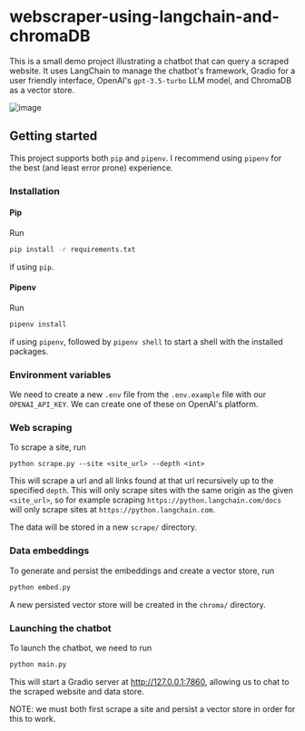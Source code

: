 # webscraper-using-langchain-and-chromaDB

This is a small demo project illustrating a chatbot that can query a scraped website. It uses LangChain to manage the chatbot's framework, Gradio for a user friendly interface, OpenAI's `gpt-3.5-turbo` LLM model, and ChromaDB as a vector store. 

![image](https://github.com/Harshith1234567/webscraper-using-langchain-and-chromaDB/assets/53342028/782242d1-d2fa-432f-a5f8-67d311befa4b)

## Getting started

This project supports both `pip` and `pipenv`. I recommend using `pipenv` for the best (and least error prone) experience.

### Installation

#### Pip
Run 

```bash
pip install -r requirements.txt
```

if using `pip`.

#### Pipenv

Run

```bash
pipenv install
```

if using `pipenv`, followed by `pipenv shell` to start a shell with the installed packages.

### Environment variables

We need to create a new `.env` file from the `.env.example` file with our `OPENAI_API_KEY`. We can create one of these on OpenAI's platform. 

### Web scraping

To scrape a site, run 

```
python scrape.py --site <site_url> --depth <int>
```

This will scrape a url and all links found at that url recursively up to the specified `depth`. This will only scrape sites with the same origin as the given `<site_url>`, so for example scraping `https://python.langchain.com/docs` will only scrape sites at `https://python.langchain.com`.

The data will be stored in a new `scrape/` directory.

### Data embeddings

To generate and persist the embeddings and create a vector store, run

```bash
python embed.py
```

A new persisted vector store will be created in the `chroma/` directory.

### Launching the chatbot

To launch the chatbot, we need to run

```bash
python main.py
```

This will start a Gradio server at http://127.0.0.1:7860, allowing us to chat to the scraped website and data store.

NOTE: we must both first scrape a site and persist a vector store in order for this to work.
